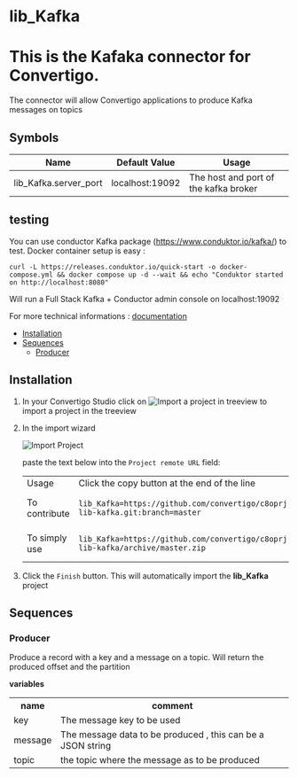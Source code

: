


# lib_Kafka

# This is the Kafaka connector for Convertigo.

The connector will allow Convertigo applications to produce Kafka messages on topics

## Symbols

| Name                  | Default Value |  Usage                                 |
|-----------------------|---------------|----------------------------------------|
|lib_Kafka.server_port  |localhost:19092|The host and port of the kafka broker   |

## testing

You can use conductor Kafka package (https://www.conduktor.io/kafka/) to test. Docker container setup is easy : 

```
curl -L https://releases.conduktor.io/quick-start -o docker-compose.yml && docker compose up -d --wait && echo "Conduktor started on http://localhost:8080"
```

Will run a Full Stack Kafka + Conductor admin console on localhost:19092




For more technical informations : [documentation](./project.md)

- [Installation](#installation)
- [Sequences](#sequences)
    - [Producer](#producer)


## Installation

1. In your Convertigo Studio click on ![](https://github.com/convertigo/convertigo/blob/develop/eclipse-plugin-studio/icons/studio/project_import.gif?raw=true "Import a project in treeview") to import a project in the treeview
2. In the import wizard

   ![](https://github.com/convertigo/convertigo/blob/develop/eclipse-plugin-studio/tomcat/webapps/convertigo/templates/ftl/project_import_wzd.png?raw=true "Import Project")
   
   paste the text below into the `Project remote URL` field:
   <table>
     <tr><td>Usage</td><td>Click the copy button at the end of the line</td></tr>
     <tr><td>To contribute</td><td>

     ```
     lib_Kafka=https://github.com/convertigo/c8oprj-lib-kafka.git:branch=master
     ```
     </td></tr>
     <tr><td>To simply use</td><td>

     ```
     lib_Kafka=https://github.com/convertigo/c8oprj-lib-kafka/archive/master.zip
     ```
     </td></tr>
    </table>
3. Click the `Finish` button. This will automatically import the __lib_Kafka__ project


## Sequences

### Producer

Produce a record with a key and a message on a topic. Will return the produced offset and the partition

**variables**

<table>
<tr>
<th>name</th><th>comment</th>
</tr>
<tr>
<td>key</td><td>The message key to be used</td>
</tr>
<tr>
<td>message</td><td>The message data to be produced , this can be a JSON string</td>
</tr>
<tr>
<td>topic</td><td>the topic where the message as to be produced</td>
</tr>
</table>



